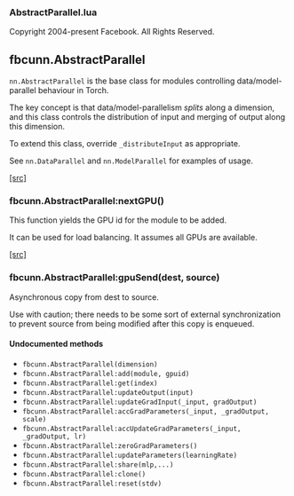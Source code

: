 

### AbstractParallel.lua ###

Copyright 2004-present Facebook. All Rights Reserved.

<a name="fbcunn.AbstractParallel.dok"></a>


## fbcunn.AbstractParallel ##


`nn.AbstractParallel` is the base class for modules controlling
data/model-parallel behaviour in Torch.

The key concept is that data/model-parallelism _splits_ along a
dimension, and this class controls the distribution of input and
merging of output along this dimension.

To extend this class, override `_distributeInput` as appropriate.

See `nn.DataParallel` and `nn.ModelParallel` for examples of usage.


<a class="entityLink" href="https://github.com/facebook/fbcunn/blob/fbf20ca05e68c2058907539c806db18c204ba074/luasrc/AbstractParallel.lua#L74">[src]</a>
<a name="fbcunn.AbstractParallel:nextGPU"></a>


### fbcunn.AbstractParallel:nextGPU() ###


This function yields the GPU id for the module to be added.

It can be used for load balancing. It assumes all GPUs are available.


<a class="entityLink" href="https://github.com/facebook/fbcunn/blob/fbf20ca05e68c2058907539c806db18c204ba074/luasrc/AbstractParallel.lua#L105">[src]</a>
<a name="fbcunn.AbstractParallel:gpuSend"></a>


### fbcunn.AbstractParallel:gpuSend(dest, source) ###


Asynchronous copy from dest to source.

Use with caution; there needs to be some sort of external synchronization to
prevent source from being modified after this copy is enqueued.



#### Undocumented methods ####

<a name="fbcunn.AbstractParallel"></a>
 * `fbcunn.AbstractParallel(dimension)`
<a name="fbcunn.AbstractParallel:add"></a>
 * `fbcunn.AbstractParallel:add(module, gpuid)`
<a name="fbcunn.AbstractParallel:get"></a>
 * `fbcunn.AbstractParallel:get(index)`
<a name="fbcunn.AbstractParallel:updateOutput"></a>
 * `fbcunn.AbstractParallel:updateOutput(input)`
<a name="fbcunn.AbstractParallel:updateGradInput"></a>
 * `fbcunn.AbstractParallel:updateGradInput(_input, gradOutput)`
<a name="fbcunn.AbstractParallel:accGradParameters"></a>
 * `fbcunn.AbstractParallel:accGradParameters(_input, _gradOutput, scale)`
<a name="fbcunn.AbstractParallel:accUpdateGradParameters"></a>
 * `fbcunn.AbstractParallel:accUpdateGradParameters(_input, _gradOutput, lr)`
<a name="fbcunn.AbstractParallel:zeroGradParameters"></a>
 * `fbcunn.AbstractParallel:zeroGradParameters()`
<a name="fbcunn.AbstractParallel:updateParameters"></a>
 * `fbcunn.AbstractParallel:updateParameters(learningRate)`
<a name="fbcunn.AbstractParallel:share"></a>
 * `fbcunn.AbstractParallel:share(mlp,...)`
<a name="fbcunn.AbstractParallel:clone"></a>
 * `fbcunn.AbstractParallel:clone()`
<a name="fbcunn.AbstractParallel:reset"></a>
 * `fbcunn.AbstractParallel:reset(stdv)`
